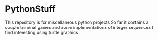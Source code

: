 # PythonStuff
This repository is for miscellaneous python projects
So far it contains a couple terminal games and some implementations of integer sequences I find interesting using turtle graphics
